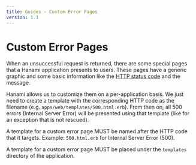 ```yaml
---
title: Guides - Custom Error Pages
version: 1.1
---
```


# Custom Error Pages

When an unsuccessful request is returned, there are some special pages that a Hanami application presents to users.
These pages have a generic graphic and some basic information like the [HTTP status code](https://en.wikipedia.org/wiki/List_of_HTTP_status_codes) and the message.

Hanami allows us to customize them on a per-application basis.
We just need to create a template with the corresponding HTTP code as the filename (e.g. `apps/web/templates/500.html.erb`).
From then on, all 500 errors (Internal Server Error) will be presented using that template (like for an exception that is not rescued).

<p class="convention">
  A template for a custom error page MUST be named after the HTTP code that it targets.
  Example: <code>500.html.erb</code> for Internal Server Error (500).
</p>

<p class="convention">
  A template for a custom error page MUST be placed under the <code>templates</code> directory of the application.
</p>
